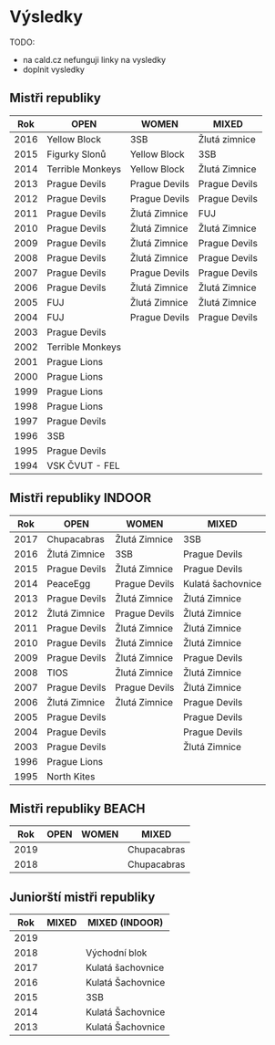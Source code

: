 # Výsledky

TODO:

-   na cald.cz nefunguji linky na vysledky
-   doplnit vysledky

## Mistři republiky

| Rok  | OPEN             | WOMEN         | MIXED         |
| ---- | ---------------- | ------------- | ------------- |
| 2016 | Yellow Block     | 3SB           | Žlutá zimnice |
| 2015 | Figurky Slonů    | Yellow Block  | 3SB           |
| 2014 | Terrible Monkeys | Yellow Block  | Žlutá Zimnice |
| 2013 | Prague Devils    | Prague Devils | Prague Devils |
| 2012 | Prague Devils    | Prague Devils | Prague Devils |
| 2011 | Prague Devils    | Žlutá Zimnice | FUJ           |
| 2010 | Prague Devils    | Žlutá Zimnice | Žlutá Zimnice |
| 2009 | Prague Devils    | Žlutá Zimnice | Prague Devils |
| 2008 | Prague Devils    | Žlutá Zimnice | Prague Devils |
| 2007 | Prague Devils    | Prague Devils | Prague Devils |
| 2006 | Prague Devils    | Žlutá Zimnice | Žlutá Zimnice |
| 2005 | FUJ              | Žlutá Zimnice | Žlutá Zimnice |
| 2004 | FUJ              | Prague Devils | Prague Devils |
| 2003 | Prague Devils    |               |               |
| 2002 | Terrible Monkeys |               |               |
| 2001 | Prague Lions     |               |               |
| 2000 | Prague Lions     |               |               |
| 1999 | Prague Lions     |               |               |
| 1998 | Prague Lions     |               |               |
| 1997 | Prague Devils    |               |               |
| 1996 | 3SB              |               |               |
| 1995 | Prague Devils    |               |               |
| 1994 | VSK ČVUT - FEL   |               |               |

## Mistři republiky INDOOR

| Rok  | OPEN          | WOMEN         | MIXED             |
| ---- | ------------- | ------------- | ----------------- |
| 2017 | Chupacabras   | Žlutá Zimnice | 3SB               |
| 2016 | Žlutá Zimnice | 3SB           | Prague Devils     |
| 2015 | Prague Devils | Žlutá Zimnice | Prague Devils     |
| 2014 | PeaceEgg      | Prague Devils | Kulatá šachovnice |
| 2013 | Prague Devils | Žlutá Zimnice | Žlutá Zimnice     |
| 2012 | Žlutá Zimnice | Prague Devils | Žlutá Zimnice     |
| 2011 | Prague Devils | Žlutá Zimnice | Žlutá Zimnice     |
| 2010 | Prague Devils | Žlutá Zimnice | Žlutá Zimnice     |
| 2009 | Prague Devils | Žlutá Zimnice | Prague Devils     |
| 2008 | TIOS          | Žlutá Zimnice | Žlutá Zimnice     |
| 2007 | Prague Devils | Prague Devils | Žlutá Zimnice     |
| 2006 | Žlutá Zimnice | Žlutá Zimnice | Prague Devils     |
| 2005 | Prague Devils |               | Prague Devils     |
| 2004 | Prague Devils |               | Prague Devils     |
| 2003 | Prague Devils |               | Žlutá Zimnice     |
| 1996 | Prague Lions  |               |                   |
| 1995 | North Kites   |               |                   |

## Mistři republiky BEACH

| Rok  | OPEN | WOMEN | MIXED       |
| ---- | ---- | ----- | ----------- |
| 2019 |      |       | Chupacabras |
| 2018 |      |       | Chupacabras |

## Juniorští mistři republiky

| Rok  | MIXED | MIXED (INDOOR)    |
| ---- | ----- | ----------------- |
| 2019 |       |                   |
| 2018 |       | Východní blok     |
| 2017 |       | Kulatá šachovnice |
| 2016 |       | Kulatá Šachovnice |
| 2015 |       | 3SB               |
| 2014 |       | Kulatá Šachovnice |
| 2013 |       | Kulatá Šachovnice |

